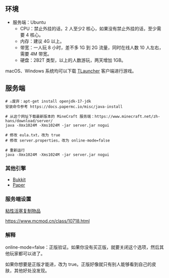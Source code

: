 ## 环境

- 服务端：Ubuntu
    - CPU：禁止外挂的话，2 人至少2 核心，如果没有禁止外挂的话，至少需要 4 核心。
    - 内存：建议 4G 以上。
    - 带宽：一人玩 8 小时，差不多 1G 到 2G 流量，同时在线人数 10 人左右，需要 4M 带宽。
    - 硬盘：2B2T 类型，以上的人数游玩，两天增加 1GB。

macOS、Windows 系统均可以下载 [TLauncher](https://tlauncher.org/en/) 客户端进行游戏。

## 服务端

```
# ⚠️废弃：apt-get install openjdk-17-jdk
安装命令参考 https://docs.papermc.io/misc/java-install

# 从这个网址下载最新版本的 MineCraft 服务端：https://www.minecraft.net/zh-hans/download/server/
java -Xmx1024M -Xms1024M -jar server.jar nogui

# 修改 eula.txt，改为 true
# 修改 server.properties，改为 online-mode=false

# 重新运行
java -Xmx1024M -Xms1024M -jar server.jar nogui
```

### 其他引擎

- [Bukkit](https://dev.bukkit.org/)
- [Paper](https://papermc.io/)

### 服务端设置

[粘性活塞复制物品](https://zhuanlan.zhihu.com/p/179261851)

https://www.mcmod.cn/class/10718.html

### 解释

online-mode=false：正版验证。如果你没有买正版，就要关闭这个选项，然后其他玩家都可以进了。

如果你想要是正版才能进，改为 true。正版好像就只有别人能够看到自己的皮肤，其他好处没发现。
